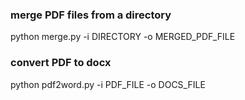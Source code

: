 ### merge PDF files from a directory

python merge.py -i DIRECTORY -o MERGED_PDF_FILE

### convert PDF to docx

python pdf2word.py -i PDF_FILE -o DOCS_FILE

